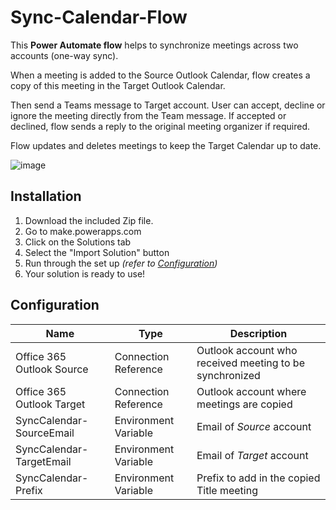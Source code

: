 # Sync-Calendar-Flow

This **Power Automate flow** helps to synchronize meetings across two accounts (one-way sync).

When a meeting is added to the Source Outlook Calendar, flow creates a copy of this meeting in the Target Outlook Calendar.

Then send a Teams message to Target account. User can accept, decline or ignore the meeting directly from the Team message. If accepted or declined, flow sends a reply to the original meeting organizer if required.

Flow updates and deletes meetings to keep the Target Calendar up to date.

![image](https://user-images.githubusercontent.com/22662809/128931960-d9435bff-84ba-4c63-a436-2109d2d3f81f.png)

## Installation

1.  Download the included Zip file.
2.  Go to make.powerapps.com 
3.  Click on the Solutions tab
4.  Select the "Import Solution" button
5.  Run through the set up _(refer to [Configuration](#configuration))_
6.  Your solution is ready to use!

## Configuration

| Name | Type | Description |
|---|---|---|
| Office 365 Outlook Source | Connection Reference | Outlook account who received meeting to be synchronized |
| Office 365 Outlook Target | Connection Reference | Outlook account where meetings are copied |
| SyncCalendar-SourceEmail  | Environment Variable | Email of _Source_ account |
| SyncCalendar-TargetEmail  | Environment Variable | Email of _Target_ account |
| SyncCalendar-Prefix       | Environment Variable | Prefix to add in the copied Title meeting |
